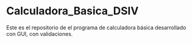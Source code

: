 # Calculadora_Basica_DSIV
Este es el repositorio de el programa de calculadora básica desarrollado con GUI, con validaciones.
